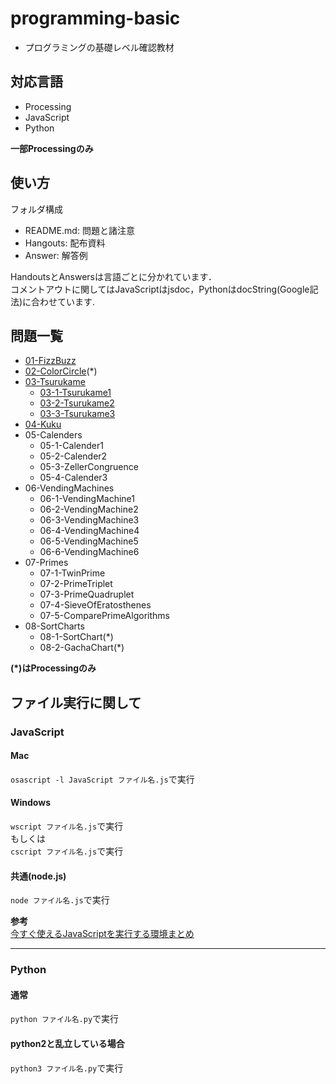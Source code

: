 # programming-basic
- プログラミングの基礎レベル確認教材

## 対応言語
- Processing
- JavaScript
- Python

**一部Processingのみ**

## 使い方
フォルダ構成  

- README.md: 問題と諸注意
- Hangouts: 配布資料
- Answer: 解答例

HandoutsとAnswersは言語ごとに分かれています．  
コメントアウトに関してはJavaScriptはjsdoc，PythonはdocString(Google記法)に合わせています.  

## 問題一覧
- [01-FizzBuzz](https://github.com/ni-no/programming-basic/tree/master/01-FizzBuzz)
- [02-ColorCircle](https://github.com/ni-no/programming-basic/tree/master/02-ColorCircle)(*)
- [03-Tsurukame](https://github.com/ni-no/programming-basic/tree/master/03-Tsurukames)
	- [03-1-Tsurukame1](https://github.com/ni-no/programming-basic/tree/master/03-Tsurukames/03-1-Tsurukame1)
	- [03-2-Tsurukame2](https://github.com/ni-no/programming-basic/tree/master/03-Tsurukames/03-2-Tsurukame2)
	- [03-3-Tsurukame3](https://github.com/ni-no/programming-basic/tree/master/03-Tsurukames/03-3-Tsurukame3)
- [04-Kuku](https://github.com/ni-no/programming-basic/tree/master/04-Kuku)
- 05-Calenders
	- 05-1-Calender1
	- 05-2-Calender2
	- 05-3-ZellerCongruence
	- 05-4-Calender3
- 06-VendingMachines
	- 06-1-VendingMachine1
	- 06-2-VendingMachine2
	- 06-3-VendingMachine3
	- 06-4-VendingMachine4
	- 06-5-VendingMachine5
	- 06-6-VendingMachine6
- 07-Primes
	- 07-1-TwinPrime
	- 07-2-PrimeTriplet
	- 07-3-PrimeQuadruplet
	- 07-4-SieveOfEratosthenes
	- 07-5-ComparePrimeAlgorithms
- 08-SortCharts
	- 08-1-SortChart(*)
	- 08-2-GachaChart(*)

**(*)はProcessingのみ**

## ファイル実行に関して
### JavaScript
#### Mac
`osascript -l JavaScript ファイル名.js`で実行

#### Windows
`wscript ファイル名.js`で実行  
もしくは  
`cscript ファイル名.js`で実行

#### 共通(node.js)
`node ファイル名.js`で実行


**参考**  
[今すぐ使えるJavaScriptを実行する環境まとめ](https://qiita.com/ukiuni@github/items/d077e2d450c79829a67f)

----
### Python
#### 通常
`python ファイル名.py`で実行  
#### python2と乱立している場合  
`python3 ファイル名.py`で実行

